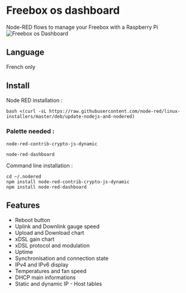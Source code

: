 # Freebox os dashboard
Node-RED flows to manage your Freebox with a Raspberry Pi
![Freebox os Dashboard](https://user-images.githubusercontent.com/54369031/130830690-dce667fe-11a1-4af0-b936-cefbe5593a22.png)

## Language
French only
## Install
Node RED installation :
```
bash <(curl -sL https://raw.githubusercontent.com/node-red/linux-installers/master/deb/update-nodejs-and-nodered)
```

### Palette needed :
```
node-red-contrib-crypto-js-dynamic
```
```
node-red-dashboard
```
Command line installation :
```
cd ~/.nodered
npm install node-red-contrib-crypto-js-dynamic
npm install node-red-dashboard
```
## Features
- Reboot button
- Uplink and Downlink gauge speed
- Upload and Download chart
- xDSL gain chart
- xDSL protocol and modulation
- Uptime
- Synchronisation and connection state
- IPv4 and IPv6 display
- Temperatures and fan speed
- DHCP main informations
- Static and dynamic IP - Host tables
